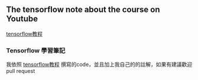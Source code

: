 ## The tensorflow note about the course on Youtube

[tensorflow教程](https://www.youtube.com/watch?v=eAtGqz8ytOI&list=PLjSwXXbVlK6IHzhLOMpwHHLjYmINRstrk) 

### Tensorflow 學習筆記

我依照 [tensorflow教程](https://www.youtube.com/watch?v=eAtGqz8ytOI&list=PLjSwXXbVlK6IHzhLOMpwHHLjYmINRstrk)  撰寫的code，並且加上我自己的的註解，如果有建議歡迎 pull request

